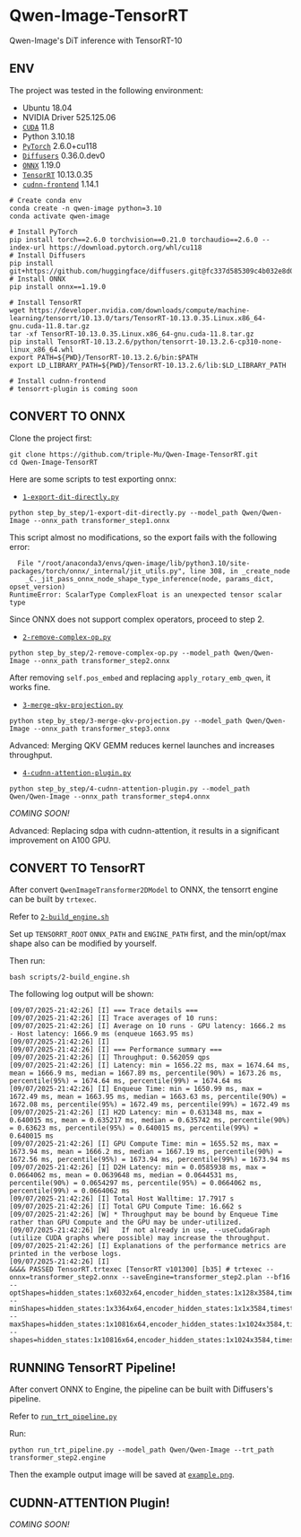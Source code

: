 # Qwen-Image-TensorRT

Qwen-Image's DiT inference with TensorRT-10

## ENV

The project was tested in the following environment:

- Ubuntu 18.04
- NVIDIA Driver 525.125.06
- [`CUDA`](https://developer.download.nvidia.com/compute/cuda/11.8.0/local_installers/cuda_11.8.0_520.61.05_linux.run)
  11.8
- Python 3.10.18
- [
  `PyTorch`](https://download.pytorch.org/whl/cu118/torch-2.6.0%2Bcu118-cp310-cp310-linux_x86_64.whl#sha256=715d3b039a629881f263c40d1fb65edac6786da13bfba221b353ef2371c4da86)
  2.6.0+cu118
- [`Diffusers`](https://github.com/huggingface/diffusers/commit/fc337d585309c4b032e8d0180bea683007219df1) 0.36.0.dev0
- [
  `ONNX`](https://files.pythonhosted.org/packages/79/21/9bcc715ea6d9aab3f6c583bfc59504a14777e39e0591030e7345f4e40315/onnx-1.19.0-cp310-cp310-manylinux2014_x86_64.manylinux_2_17_x86_64.whl)
  1.19.0
- [
  `TensorRT`](https://developer.nvidia.com/downloads/compute/machine-learning/tensorrt/10.13.0/tars/TensorRT-10.13.0.35.Linux.x86_64-gnu.cuda-11.8.tar.gz)
  10.13.0.35
- [`cudnn-frontend`](https://github.com/NVIDIA/cudnn-frontend/commit/1a7b4b78db44712fb9707d21cd2e3179f1fd88b8) 1.14.1

```shell
# Create conda env
conda create -n qwen-image python=3.10
conda activate qwen-image

# Install PyTorch
pip install torch==2.6.0 torchvision==0.21.0 torchaudio==2.6.0 --index-url https://download.pytorch.org/whl/cu118
# Install Diffusers
pip install git+https://github.com/huggingface/diffusers.git@fc337d585309c4b032e8d0180bea683007219df1
# Install ONNX
pip install onnx==1.19.0

# Install TensorRT
wget https://developer.nvidia.com/downloads/compute/machine-learning/tensorrt/10.13.0/tars/TensorRT-10.13.0.35.Linux.x86_64-gnu.cuda-11.8.tar.gz
tar -xf TensorRT-10.13.0.35.Linux.x86_64-gnu.cuda-11.8.tar.gz
pip install TensorRT-10.13.2.6/python/tensorrt-10.13.2.6-cp310-none-linux_x86_64.whl
export PATH=${PWD}/TensorRT-10.13.2.6/bin:$PATH
export LD_LIBRARY_PATH=${PWD}/TensorRT-10.13.2.6/lib:$LD_LIBRARY_PATH

# Install cudnn-frontend
# tensorrt-plugin is coming soon
```

## CONVERT TO ONNX

Clone the project first:

```shell
git clone https://github.com/triple-Mu/Qwen-Image-TensorRT.git
cd Qwen-Image-TensorRT
```

Here are some scripts to test exporting onnx:

- [`1-export-dit-directly.py`](./step_by_step/1-export-dit-directly.py)

```shell
python step_by_step/1-export-dit-directly.py --model_path Qwen/Qwen-Image --onnx_path transformer_step1.onnx
```

This script almost no modifications, so the export fails with the following error:

```text
  File "/root/anaconda3/envs/qwen-image/lib/python3.10/site-packages/torch/onnx/_internal/jit_utils.py", line 308, in _create_node
    _C._jit_pass_onnx_node_shape_type_inference(node, params_dict, opset_version)
RuntimeError: ScalarType ComplexFloat is an unexpected tensor scalar type
```

Since ONNX does not support complex operators, proceed to step 2.

- [`2-remove-complex-op.py`](./step_by_step/2-remove-complex-op.py)

```shell
python step_by_step/2-remove-complex-op.py --model_path Qwen/Qwen-Image --onnx_path transformer_step2.onnx
```

After removing `self.pos_embed` and replacing `apply_rotary_emb_qwen`, it works fine.

- [`3-merge-qkv-projection.py`](./step_by_step/3-merge-qkv-projection.py)

```shell
python step_by_step/3-merge-qkv-projection.py --model_path Qwen/Qwen-Image --onnx_path transformer_step3.onnx
```

Advanced: Merging QKV GEMM reduces kernel launches and increases throughput.

- [`4-cudnn-attention-plugin.py`](./step_by_step/4-cudnn-attention-plugin.py)

```shell
python step_by_step/4-cudnn-attention-plugin.py --model_path Qwen/Qwen-Image --onnx_path transformer_step4.onnx
```

*COMING SOON!*

Advanced: Replacing sdpa with cudnn-attention, it results in a significant improvement on A100 GPU.

## CONVERT TO TensorRT

After convert `QwenImageTransformer2DModel` to ONNX, the tensorrt engine can be built by `trtexec`.

Refer to [`2-build_engine.sh`](./scripts/2-build_engine.sh)

Set up `TENSORRT_ROOT` `ONNX_PATH` and `ENGINE_PATH` first, and the min/opt/max shape also can be modified by yourself.

Then run:

```shell
bash scripts/2-build_engine.sh
```

The following log output will be shown:

```text
[09/07/2025-21:42:26] [I] === Trace details ===
[09/07/2025-21:42:26] [I] Trace averages of 10 runs:
[09/07/2025-21:42:26] [I] Average on 10 runs - GPU latency: 1666.2 ms - Host latency: 1666.9 ms (enqueue 1663.95 ms)
[09/07/2025-21:42:26] [I] 
[09/07/2025-21:42:26] [I] === Performance summary ===
[09/07/2025-21:42:26] [I] Throughput: 0.562059 qps
[09/07/2025-21:42:26] [I] Latency: min = 1656.22 ms, max = 1674.64 ms, mean = 1666.9 ms, median = 1667.89 ms, percentile(90%) = 1673.26 ms, percentile(95%) = 1674.64 ms, percentile(99%) = 1674.64 ms
[09/07/2025-21:42:26] [I] Enqueue Time: min = 1650.99 ms, max = 1672.49 ms, mean = 1663.95 ms, median = 1663.63 ms, percentile(90%) = 1672.08 ms, percentile(95%) = 1672.49 ms, percentile(99%) = 1672.49 ms
[09/07/2025-21:42:26] [I] H2D Latency: min = 0.631348 ms, max = 0.640015 ms, mean = 0.635217 ms, median = 0.635742 ms, percentile(90%) = 0.63623 ms, percentile(95%) = 0.640015 ms, percentile(99%) = 0.640015 ms
[09/07/2025-21:42:26] [I] GPU Compute Time: min = 1655.52 ms, max = 1673.94 ms, mean = 1666.2 ms, median = 1667.19 ms, percentile(90%) = 1672.56 ms, percentile(95%) = 1673.94 ms, percentile(99%) = 1673.94 ms
[09/07/2025-21:42:26] [I] D2H Latency: min = 0.0585938 ms, max = 0.0664062 ms, mean = 0.0639648 ms, median = 0.0644531 ms, percentile(90%) = 0.0654297 ms, percentile(95%) = 0.0664062 ms, percentile(99%) = 0.0664062 ms
[09/07/2025-21:42:26] [I] Total Host Walltime: 17.7917 s
[09/07/2025-21:42:26] [I] Total GPU Compute Time: 16.662 s
[09/07/2025-21:42:26] [W] * Throughput may be bound by Enqueue Time rather than GPU Compute and the GPU may be under-utilized.
[09/07/2025-21:42:26] [W]   If not already in use, --useCudaGraph (utilize CUDA graphs where possible) may increase the throughput.
[09/07/2025-21:42:26] [I] Explanations of the performance metrics are printed in the verbose logs.
[09/07/2025-21:42:26] [I] 
&&&& PASSED TensorRT.trtexec [TensorRT v101300] [b35] # trtexec --onnx=transformer_step2.onnx --saveEngine=transformer_step2.plan --bf16 --optShapes=hidden_states:1x6032x64,encoder_hidden_states:1x128x3584,timestep:1,img_rope_real:6032x64,img_rope_imag:6032x64,txt_rope_real:128x64,txt_rope_imag:128x64 --minShapes=hidden_states:1x3364x64,encoder_hidden_states:1x1x3584,timestep:1,img_rope_real:3364x64,img_rope_imag:3364x64,txt_rope_real:1x64,txt_rope_imag:1x64 --maxShapes=hidden_states:1x10816x64,encoder_hidden_states:1x1024x3584,timestep:1,img_rope_real:10816x64,img_rope_imag:10816x64,txt_rope_real:1024x64,txt_rope_imag:1024x64 --shapes=hidden_states:1x10816x64,encoder_hidden_states:1x1024x3584,timestep:1,img_rope_real:10816x64,img_rope_imag:10816x64,txt_rope_real:1024x64,txt_rope_imag:1024x64
```

## RUNNING TensorRT Pipeline!

After convert ONNX to Engine, the pipeline can be built with Diffusers's pipeline.

Refer to [`run_trt_pipeline.py`](./run_trt_pipeline.py)

Run:

```shell
python run_trt_pipeline.py --model_path Qwen/Qwen-Image --trt_path transformer_step2.engine
```

Then the example output image will be saved at [`example.png`](./example.png).

## CUDNN-ATTENTION Plugin!

*COMING SOON!*
